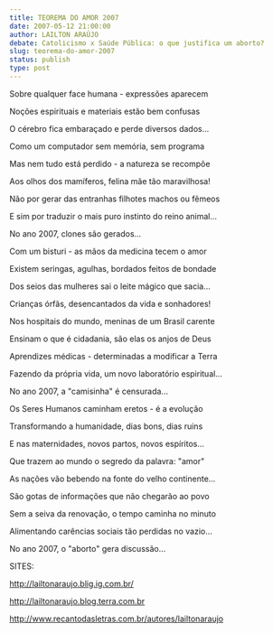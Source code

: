```yaml
---
title: TEOREMA DO AMOR 2007
date: 2007-05-12 21:00:00
author: LAILTON ARAÚJO
debate: Catolicismo x Saúde Pública: o que justifica um aborto?
slug: teorema-do-amor-2007
status: publish 
type: post
---
```


  

  

Sobre qualquer face humana - expressões aparecem  

Noções espirituais e materiais estão bem confusas  

O cérebro fica embaraçado e perde diversos dados...  

Como um computador sem memória, sem programa  

  

Mas nem tudo está perdido - a natureza se recompõe  

Aos olhos dos mamíferos, felina mãe tão maravilhosa!  

Não por gerar das entranhas filhotes machos ou fêmeos  

E sim por traduzir o mais puro instinto do reino animal...  

  

No ano 2007, clones são gerados...  

  

Com um bisturi - as mãos da medicina tecem o amor  

Existem seringas, agulhas, bordados feitos de bondade  

Dos seios das mulheres sai o leite mágico que sacia...  

Crianças órfãs, desencantados da vida e sonhadores!  

  

Nos hospitais do mundo, meninas de um Brasil carente  

Ensinam o que é cidadania, são elas os anjos de Deus  

Aprendizes médicas - determinadas a modificar a Terra  

Fazendo da própria vida, um novo laboratório espiritual...  

  

No ano 2007, a "camisinha" é censurada...  

  

Os Seres Humanos caminham eretos - é a evolução  

Transformando a humanidade, dias bons, dias ruins  

E nas maternidades, novos partos, novos espíritos...  

Que trazem ao mundo o segredo da palavra: "amor"  

  

As nações vão bebendo na fonte do velho continente...  

São gotas de informações que não chegarão ao povo  

Sem a seiva da renovação, o tempo caminha no minuto  

Alimentando carências sociais tão perdidas no vazio...  

  

No ano 2007, o "aborto" gera discussão...  

  

  

SITES:  

  

http://lailtonaraujo.blig.ig.com.br/  

http://lailtonaraujo.blog.terra.com.br  

http://www.recantodasletras.com.br/autores/lailtonaraujo
